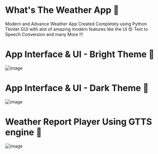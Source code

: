 # What's The Weather App 🤩
Modern and Advance Weather App Created Completely using Python Tkinter GUI with alot of amazing modern features like the UI 😍
Text to Speech Conversion and many More !!!
# App Interface & UI - Bright Theme 🤍
![image](https://user-images.githubusercontent.com/111262410/216767298-24ad9537-db40-46b5-85fa-a852db6c89a2.png)
# App Interface & UI - Dark Theme 🖤
![image](https://user-images.githubusercontent.com/111262410/216767337-9293c375-8f4d-4707-9d8a-53ddc45bbbbb.png)
# Weather Report Player Using GTTS engine 🤖
![image](https://user-images.githubusercontent.com/111262410/216767405-d8318b03-a145-4e27-b189-a2cf8734304e.png)
